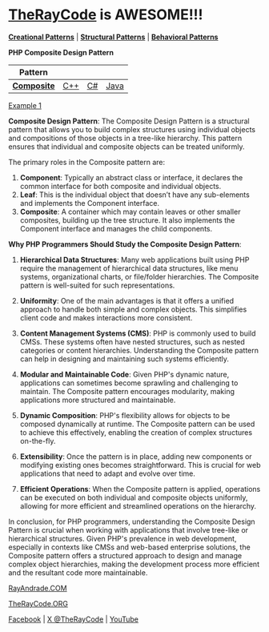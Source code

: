 # [TheRayCode](../../../README.md) is AWESOME!!!

**[Creational Patterns](../README.md)** | **[Structural Patterns](../../Structural/README.md)** | **[Behavioral Patterns](../../Behavioral/README.md)**

**PHP Composite Design Pattern**

|Pattern|   |   |   |
|---|---|---|---|
| [**Composite**](README.md) | [C++](../../../CPP/Structural/Composite/README.md) | [C#](../../../Csharp/Structural/Composite/README.md) | [Java](../../../Java/Structural/Composite/README.md) |

[Example 1](./CE1/README.md)  

**Composite Design Pattern**:
The Composite Design Pattern is a structural pattern that allows you to build complex structures using individual objects and compositions of those objects in a tree-like hierarchy. This pattern ensures that individual and composite objects can be treated uniformly.

The primary roles in the Composite pattern are:
1. **Component**: Typically an abstract class or interface, it declares the common interface for both composite and individual objects.
2. **Leaf**: This is the individual object that doesn’t have any sub-elements and implements the Component interface.
3. **Composite**: A container which may contain leaves or other smaller composites, building up the tree structure. It also implements the Component interface and manages the child components.

**Why PHP Programmers Should Study the Composite Design Pattern**:
1. **Hierarchical Data Structures**: Many web applications built using PHP require the management of hierarchical data structures, like menu systems, organizational charts, or file/folder hierarchies. The Composite pattern is well-suited for such representations.

2. **Uniformity**: One of the main advantages is that it offers a unified approach to handle both simple and complex objects. This simplifies client code and makes interactions more consistent.

3. **Content Management Systems (CMS)**: PHP is commonly used to build CMSs. These systems often have nested structures, such as nested categories or content hierarchies. Understanding the Composite pattern can help in designing and maintaining such systems efficiently.

4. **Modular and Maintainable Code**: Given PHP's dynamic nature, applications can sometimes become sprawling and challenging to maintain. The Composite pattern encourages modularity, making applications more structured and maintainable.

5. **Dynamic Composition**: PHP's flexibility allows for objects to be composed dynamically at runtime. The Composite pattern can be used to achieve this effectively, enabling the creation of complex structures on-the-fly.

6. **Extensibility**: Once the pattern is in place, adding new components or modifying existing ones becomes straightforward. This is crucial for web applications that need to adapt and evolve over time.

7. **Efficient Operations**: When the Composite pattern is applied, operations can be executed on both individual and composite objects uniformly, allowing for more efficient and streamlined operations on the hierarchy.

In conclusion, for PHP programmers, understanding the Composite Design Pattern is crucial when working with applications that involve tree-like or hierarchical structures. Given PHP's prevalence in web development, especially in contexts like CMSs and web-based enterprise solutions, the Composite pattern offers a structured approach to design and manage complex object hierarchies, making the development process more efficient and the resultant code more maintainable.

[RayAndrade.COM](https://www.RayAndrade.com)

[TheRayCode.ORG](https://www.TheRayCode.org)

[Facebook](https://www.facebook.com/TheRayCode/) | [X @TheRayCode](https://www.x.com/TheRayCode/) | [YouTube](https://www.youtube.com/TheRayCode/)
